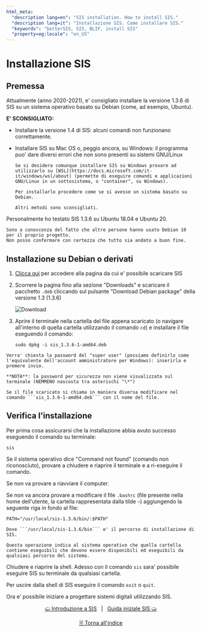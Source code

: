 ```yaml
---
html_meta:
  "description lang=en": "SIS installation. How to install SIS."
  "description lang=it": "Installazione SIS. Come installare SIS."
  "keywords": "betterSIS, SIS, BLIF, install SIS"
  "property=og:locale": "en_US"
---
```


# Installazione SIS

## Premessa
Attualmente (anno 2020-2021), e' consigliato installare la versione 1.3.6 di SIS su un sistema operativo basato su Debian (come, ad esempio, Ubuntu).

**E' SCONSIGLIATO:**

* Installare la versione 1.4 di SIS: alcuni comandi non funzionano correttamente.

* Installare SIS su Mac OS o, peggio ancora, su Windows: il programma puo' dare diversi errori che non sono presenti su sistemi GNU/Linux
  
  ```{admonition} nota
  Se si desidera comunque installare SIS su Windows provare ad utilizzarlo su [WSL](https://docs.microsoft.com/it-it/windows/wsl/about) (permette di eseguire comandi e applicazioni GNU/Linux in un sottosistema, o "container", su Windows). 
   
  Per installarlo procedere come se si avesse un sistema basato su Debian.
   
  Altri metodi sono sconsigliati.
  ```

Personalmente ho testato SIS 1.3.6 su Ubuntu 18.04 e Ubuntu 20.
```{admonition} nota
Sono a conoscenza del fatto che altre persone hanno usato Debian 10 per il proprio progetto.
Non posso confermare con certezza che tutto sia andato a buon fine.
```

## Installazione su Debian o derivati

1. [Clicca qui](https://jackhack96.github.io/logic-synthesis/sis.html) per accedere alla pagina da cui e' possibile scaricare SIS

2. Scorrere la pagina fino alla sezione "Downloads" e scaricare il pacchetto ```.deb``` cliccando sul pulsante "Download Debian package" della versione 1.3 (1.3.6)
   
   ![Download](https://i.imgur.com/qwQco9W.png)

3. Aprire il terminale nella cartella del file appena scaricato (o navigare all'interno di quella cartella utilizzando il comando ```cd```) e installare il file eseguendo il comando:
   
   ```
   sudo dpkg -i sis_1.3.6-1-amd64.deb
   ```

```{admonition} nota
Verra' chiesta la password del "super user" (possiamo definirlo come l'equivalente dell'account amministratore per Windows): inserirla e premere invio.
 
**NOTA**: la password per sicurezza non viene visualizzata sul terminale (NEMMENO nascosta tra asterischi "\*")
```

```{admonition} nota
Se il file scaricato si chiama in maniera diversa modificare nel comando ```sis_1.3.6-1-amd64.deb``` con il nome del file.
```

## Verifica l'installazione

Per prima cosa assicurarsi che la installazione abbia avuto successo eseguendo il comando su terminale:

```
sis
```

Se il sistema operativo dice "Command not found" (comando non riconosciuto), provare a chiudere e riaprire il terminale e a ri-eseguire il comando.

Se non va provare a riavviare il computer.

Se non va ancora provare a modificare il file ```.bashrc``` (file presente nella home dell'utente, la cartella rappresentata dalla tilde ```~```) aggiungendo la seguente riga in fondo al file:

```
PATH="/usr/local/sis-1.3.6/bin/:$PATH"
```

```{admonition} nota
Dove ```/usr/local/sis-1.3.6/bin``` e' il percorso di installazione di SIS.
 
Questa operazione indica al sistema operativo che quella cartella contiene eseguibili che devono essere disponibili ed eseguibili da qualsiasi percorso del sistema.
```

Chiudere e riaprire la shell. Adesso con il comando ```sis``` sara' possibile eseguire SIS su terminale da qualsiasi cartella.

Per uscire dalla shell di SIS eseguire il comando ```exit``` o ```quit```.

Ora e' possibile iniziare a progettare sistemi digitali utilizzando SIS.

<div align=center>

[🢠 Introduzione a SIS](./001_introduzione_a_sis.md) &nbsp; | &nbsp; [Guida iniziale SIS 🢡](./003_guida_iniziale_sis.md)

[🗎 Torna all'indice](./tutorials.md)

</div>